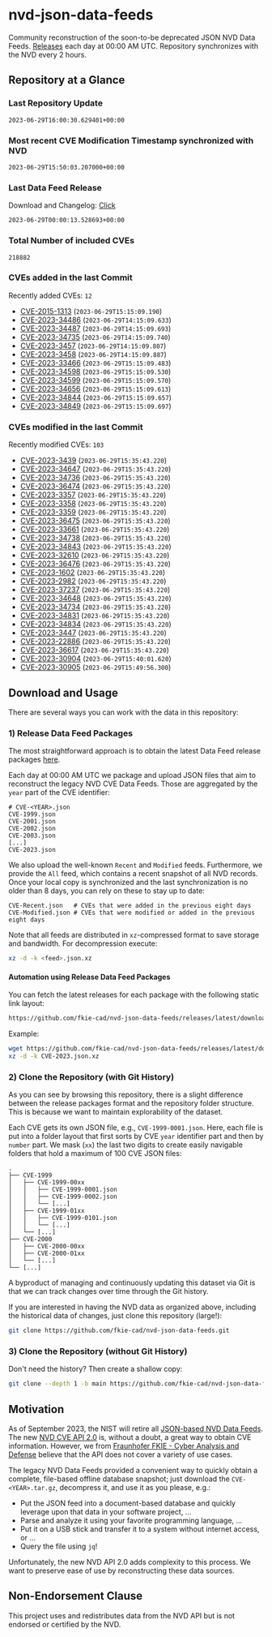 # nvd-json-data-feeds

Community reconstruction of the soon-to-be deprecated JSON NVD Data Feeds. 
[Releases](https://github.com/fkie-cad/nvd-json-data-feeds/releases/latest) each day at 00:00 AM UTC.
Repository synchronizes with the NVD every 2 hours.

## Repository at a Glance

### Last Repository Update

```plain
2023-06-29T16:00:30.629401+00:00
```

### Most recent CVE Modification Timestamp synchronized with NVD

```plain
2023-06-29T15:50:03.207000+00:00
```

### Last Data Feed Release

Download and Changelog: [Click](https://github.com/fkie-cad/nvd-json-data-feeds/releases/latest)

```plain
2023-06-29T00:00:13.528693+00:00
```

### Total Number of included CVEs

```plain
218882
```

### CVEs added in the last Commit

Recently added CVEs: `12`

* [CVE-2015-1313](CVE-2015/CVE-2015-13xx/CVE-2015-1313.json) (`2023-06-29T15:15:09.190`)
* [CVE-2023-34486](CVE-2023/CVE-2023-344xx/CVE-2023-34486.json) (`2023-06-29T14:15:09.633`)
* [CVE-2023-34487](CVE-2023/CVE-2023-344xx/CVE-2023-34487.json) (`2023-06-29T14:15:09.693`)
* [CVE-2023-34735](CVE-2023/CVE-2023-347xx/CVE-2023-34735.json) (`2023-06-29T14:15:09.740`)
* [CVE-2023-3457](CVE-2023/CVE-2023-34xx/CVE-2023-3457.json) (`2023-06-29T14:15:09.807`)
* [CVE-2023-3458](CVE-2023/CVE-2023-34xx/CVE-2023-3458.json) (`2023-06-29T14:15:09.887`)
* [CVE-2023-33466](CVE-2023/CVE-2023-334xx/CVE-2023-33466.json) (`2023-06-29T15:15:09.483`)
* [CVE-2023-34598](CVE-2023/CVE-2023-345xx/CVE-2023-34598.json) (`2023-06-29T15:15:09.530`)
* [CVE-2023-34599](CVE-2023/CVE-2023-345xx/CVE-2023-34599.json) (`2023-06-29T15:15:09.570`)
* [CVE-2023-34656](CVE-2023/CVE-2023-346xx/CVE-2023-34656.json) (`2023-06-29T15:15:09.613`)
* [CVE-2023-34844](CVE-2023/CVE-2023-348xx/CVE-2023-34844.json) (`2023-06-29T15:15:09.657`)
* [CVE-2023-34849](CVE-2023/CVE-2023-348xx/CVE-2023-34849.json) (`2023-06-29T15:15:09.697`)


### CVEs modified in the last Commit

Recently modified CVEs: `103`

* [CVE-2023-3439](CVE-2023/CVE-2023-34xx/CVE-2023-3439.json) (`2023-06-29T15:35:43.220`)
* [CVE-2023-34647](CVE-2023/CVE-2023-346xx/CVE-2023-34647.json) (`2023-06-29T15:35:43.220`)
* [CVE-2023-34736](CVE-2023/CVE-2023-347xx/CVE-2023-34736.json) (`2023-06-29T15:35:43.220`)
* [CVE-2023-36474](CVE-2023/CVE-2023-364xx/CVE-2023-36474.json) (`2023-06-29T15:35:43.220`)
* [CVE-2023-3357](CVE-2023/CVE-2023-33xx/CVE-2023-3357.json) (`2023-06-29T15:35:43.220`)
* [CVE-2023-3358](CVE-2023/CVE-2023-33xx/CVE-2023-3358.json) (`2023-06-29T15:35:43.220`)
* [CVE-2023-3359](CVE-2023/CVE-2023-33xx/CVE-2023-3359.json) (`2023-06-29T15:35:43.220`)
* [CVE-2023-36475](CVE-2023/CVE-2023-364xx/CVE-2023-36475.json) (`2023-06-29T15:35:43.220`)
* [CVE-2023-33661](CVE-2023/CVE-2023-336xx/CVE-2023-33661.json) (`2023-06-29T15:35:43.220`)
* [CVE-2023-34738](CVE-2023/CVE-2023-347xx/CVE-2023-34738.json) (`2023-06-29T15:35:43.220`)
* [CVE-2023-34843](CVE-2023/CVE-2023-348xx/CVE-2023-34843.json) (`2023-06-29T15:35:43.220`)
* [CVE-2023-32610](CVE-2023/CVE-2023-326xx/CVE-2023-32610.json) (`2023-06-29T15:35:43.220`)
* [CVE-2023-36476](CVE-2023/CVE-2023-364xx/CVE-2023-36476.json) (`2023-06-29T15:35:43.220`)
* [CVE-2023-1602](CVE-2023/CVE-2023-16xx/CVE-2023-1602.json) (`2023-06-29T15:35:43.220`)
* [CVE-2023-2982](CVE-2023/CVE-2023-29xx/CVE-2023-2982.json) (`2023-06-29T15:35:43.220`)
* [CVE-2023-37237](CVE-2023/CVE-2023-372xx/CVE-2023-37237.json) (`2023-06-29T15:35:43.220`)
* [CVE-2023-34648](CVE-2023/CVE-2023-346xx/CVE-2023-34648.json) (`2023-06-29T15:35:43.220`)
* [CVE-2023-34734](CVE-2023/CVE-2023-347xx/CVE-2023-34734.json) (`2023-06-29T15:35:43.220`)
* [CVE-2023-34831](CVE-2023/CVE-2023-348xx/CVE-2023-34831.json) (`2023-06-29T15:35:43.220`)
* [CVE-2023-34834](CVE-2023/CVE-2023-348xx/CVE-2023-34834.json) (`2023-06-29T15:35:43.220`)
* [CVE-2023-3447](CVE-2023/CVE-2023-34xx/CVE-2023-3447.json) (`2023-06-29T15:35:43.220`)
* [CVE-2023-22886](CVE-2023/CVE-2023-228xx/CVE-2023-22886.json) (`2023-06-29T15:35:43.220`)
* [CVE-2023-36617](CVE-2023/CVE-2023-366xx/CVE-2023-36617.json) (`2023-06-29T15:35:43.220`)
* [CVE-2023-30904](CVE-2023/CVE-2023-309xx/CVE-2023-30904.json) (`2023-06-29T15:40:01.620`)
* [CVE-2023-30905](CVE-2023/CVE-2023-309xx/CVE-2023-30905.json) (`2023-06-29T15:49:56.300`)


## Download and Usage

There are several ways you can work with the data in this repository:

### 1) Release Data Feed Packages

The most straightforward approach is to obtain the latest Data Feed release packages [here](https://github.com/fkie-cad/nvd-json-data-feeds/releases/latest).

Each day at 00:00 AM UTC we package and upload JSON files that aim to reconstruct the legacy NVD CVE Data Feeds.
Those are aggregated by the `year` part of the CVE identifier:

```
# CVE-<YEAR>.json
CVE-1999.json
CVE-2001.json
CVE-2002.json
CVE-2003.json
[...]
CVE-2023.json
```

We also upload the well-known `Recent` and `Modified` feeds.
Furthermore, we provide the `All` feed, which contains a recent snapshot of all NVD records.
Once your local copy is synchronized and the last synchronization is no older than 8 days, you can rely on these to stay up to date:

```plain
CVE-Recent.json   # CVEs that were added in the previous eight days
CVE-Modified.json # CVEs that were modified or added in the previous eight days
```

Note that all feeds are distributed in `xz`-compressed format to save storage and bandwidth.
For decompression execute:

```sh
xz -d -k <feed>.json.xz
```


#### Automation using Release Data Feed Packages

You can fetch the latest releases for each package with the following static link layout:

```sh
https://github.com/fkie-cad/nvd-json-data-feeds/releases/latest/download/CVE-<YEAR>.json.xz
```

Example:

```sh
wget https://github.com/fkie-cad/nvd-json-data-feeds/releases/latest/download/CVE-2023.json.xz
xz -d -k CVE-2023.json.xz
```

### 2) Clone the Repository (with Git History)

As you can see by browsing this repository, there is a slight difference between the release packages format and the repository folder structure.
This is because we want to maintain explorability of the dataset.

Each CVE gets its own JSON file, e.g., `CVE-1999-0001.json`.
Here, each file is put into a folder layout that first sorts by CVE `year` identifier part and then by `number` part.
We mask (`xx`) the last two digits to create easily navigable folders that hold a maximum of 100 CVE JSON files:

```plain
.
├── CVE-1999
│   ├── CVE-1999-00xx
│   │   ├── CVE-1999-0001.json
│   │   ├── CVE-1999-0002.json
│   │   └── [...]
│   ├── CVE-1999-01xx
│   │   ├── CVE-1999-0101.json
│   │   └── [...]
│   └── [...]
├── CVE-2000
│   ├── CVE-2000-00xx
│   ├── CVE-2000-01xx
│   └── [...]
└── [...]
```

A byproduct of managing and continuously updating this dataset via Git is that we can track changes over time through the Git history.

If you are interested in having the NVD data as organized above, including the historical data of changes, just clone this repository (large!):

```sh
git clone https://github.com/fkie-cad/nvd-json-data-feeds.git
```

### 3) Clone the Repository (without Git History)

Don't need the history? Then create a shallow copy:

```sh
git clone --depth 1 -b main https://github.com/fkie-cad/nvd-json-data-feeds.git
```

## Motivation

As of September 2023, the NIST will retire all [JSON-based NVD Data Feeds](https://nvd.nist.gov/vuln/data-feeds#divRetirementBanner-1).
The new [NVD CVE API 2.0](https://nvd.nist.gov/developers/vulnerabilities) is, without a doubt, a great way to obtain CVE information.
However, we from [Fraunhofer FKIE - Cyber Analysis and Defense](https://www.fkie.fraunhofer.de/en/departments/cad.html) believe that the API does not cover a variety of use cases.

The legacy NVD Data Feeds provided a convenient way to quickly obtain a complete, file-based offline database snapshot; just download the `CVE-<YEAR>.tar.gz`, decompress it, and use it as you please, e.g.:

* Put the JSON feed into a document-based database and quickly leverage upon that data in your software project, ...
* Parse and analyze it using your favorite programming language, ...
* Put it on a USB stick and transfer it to a system without internet access, or ...
* Query the file using `jq`!

Unfortunately, the new NVD API 2.0 adds complexity to this process.
We want to preserve ease of use by reconstructing these data sources.

## Non-Endorsement Clause

This project uses and redistributes data from the NVD API but is not endorsed or certified by the NVD.